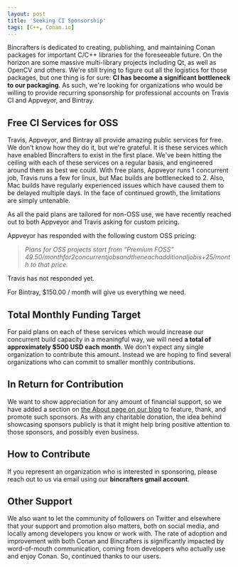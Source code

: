 ```yaml
---
layout: post
title: 'Seeking CI Sponsorship'
tags: [C++, Conan.io]
---
```


Bincrafters is dedicated to creating, publishing, and maintaining Conan packages for important C/C++ libraries for the foreseeable future. On the horizon are some massive multi-library projects including Qt, as well as OpenCV and others. We're still trying to figure out all the logistics for those packages, but one thing is for sure: __CI has become a significant bottleneck to our packaging__. As such, we're looking for organizations who would be willing to provide recurring sponsorship for professional accounts on Travis CI and Appveyor, and Bintray. 

## Free CI Services for OSS
Travis, Appveyor, and Bintray all provide amazing public services for free.  We don't know how they do it, but we're grateful. It is these services which have enabled Bincrafters to exist in the first place.  We've been hitting the ceiling with each of these services on a regular basis, and engineered around them as best we could.  With free plans, Appveyor runs 1 concurrent job, Travis runs a few for linux, but Mac builds are bottlenecked to 2.  Also, Mac builds have regularly experienced issues which have caused them to be delayed multiple days.   In the face of continued growth, the limitations are simply untenable. 

As all the paid plans are tailored for non-OSS use, we have recently reached out to both Appveyor and Travis asking for custom pricing.  

Appveyor has responded with the following custom OSS pricing:  
> *Plans for OSS projects start from “Premium FOSS” $49.50/month for 2 concurrent jobs and then each additional job is +$25/month to that price.*

Travis has not responded yet. 

For Bintray, $150.00 / month will give us everything we need. 

## Total Monthly Funding Target
For paid plans on each of these services which would increase our concurrent build capacity in a meaningful way, we will need __a total of approximately $500 USD each month__.  We don't expect any single organization to contribute this amount.  Instead we are hoping to find several organizations who can commit to smaller monthly contributions. 

## In Return for Contribution
We want to show appreciation for any amount of financial support, so we have added a section on [the About page on our blog](https://bincrafters.github.io/about/) to feature, thank, and promote such sponsors.  As with any charitable donation, the idea behind showcasing sponsors publicly is that it might help bring positive attention to those sponsors, and possibly even business. 

## How to Contribute
If you represent an organization who is interested in sponsoring, please reach out to us via email using our __bincrafters gmail account__. 


## Other Support
We also want to let the community of followers on Twitter and elsewhere that your support and promotion also matters, both on social media, and locally among developers you know or work with.  The rate of adoption and improvement with both Conan and Bincrafters is significantly impacted by word-of-mouth communication, coming from developers who actually use and enjoy Conan.  So, continued thanks to our users. 